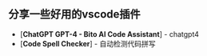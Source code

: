 ## 分享一些好用的vscode插件
* [**ChatGPT GPT-4 - Bito AI Code Assistant**] - chatgpt4
* [**Code Spell Checker**] - 自动检测代码拼写